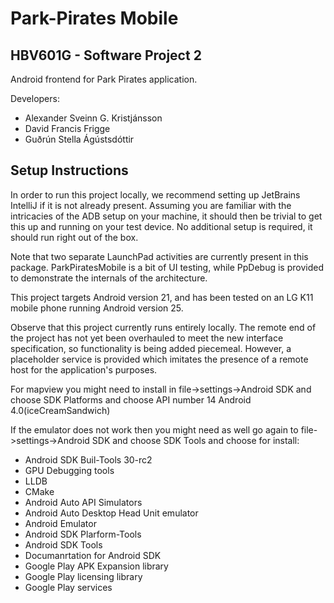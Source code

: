 # Park-Pirates Mobile
## HBV601G - Software Project 2
Android frontend for Park Pirates application.

Developers:
 - Alexander Sveinn G. Kristjánsson
 - David Francis Frigge
 - Guðrún Stella Ágústsdóttir
 
 ## Setup Instructions
 In order to run this project locally, we recommend setting up JetBrains IntelliJ if it is not already present.  Assuming you are familiar with the intricacies of the ADB setup on your machine, it should then be trivial to get this up and running on your test device.  No additional setup is required, it should run right out of the box.
 
 Note that two separate LaunchPad activities are currently present in this package.  ParkPiratesMobile is a bit of UI testing, while PpDebug is provided to demonstrate the internals of the architecture.
 
 This project targets Android version 21, and has been tested on an LG K11 mobile phone running Android version 25.
 
 Observe that this project currently runs entirely locally.  The remote end of the project has not yet been overhauled to meet the new interface specification, so functionality is being added piecemeal.  However, a placeholder service is provided which imitates the presence of a remote host for the application's purposes.
 
 For mapview you might need to install in file->settings->Android SDK and choose SDK Platforms and choose API number 14 Android 4.0(iceCreamSandwich)
 
 If the emulator does not work then you might need as well go again to file->settings->Android SDK and choose SDK Tools and choose for install: 
 * Android SDK Buil-Tools 30-rc2
 * GPU Debugging tools
 * LLDB
 * CMake
 * Android Auto API Simulators
 * Android Auto Desktop Head Unit emulator
 * Android Emulator
 * Android SDK Plarform-Tools
 * Android SDK Tools
 * Documanrtation for Android SDK
 * Google Play APK Expansion library
 * Google Play licensing library
 * Google Play services
 